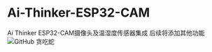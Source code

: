 # Ai-Thinker-ESP32-CAM
Ai Thinker ESP32-CAM摄像头及温湿度传感器集成 后续将添加其他功能
![GitHub 贪吃蛇](https://github.com/Randycarteronion/Randycarteronion/raw/output/github-contribution-grid-snake.svg)
